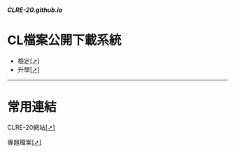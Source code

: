 ##### CLRE-20.github.io

# CL檔案公開下載系統
- 檢定[[➚]]()
- 升學[[➚]]()

---
# 常用連結
CLRE-20網站[[➚]](https://clre20.mcooest.us.kg)

專題檔案[[➚]](https://github.com/clre20/Earthquake-power-system-2024-Topics)
